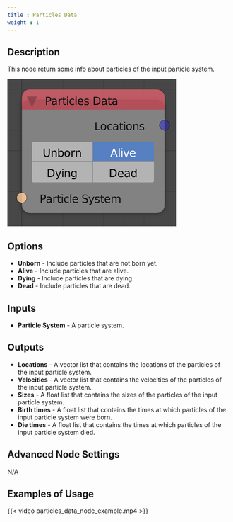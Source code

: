 ```yaml
---
title : Particles Data
weight : 1
---
```


## Description

This node return some info about particles of the input particle system.

![image](particles_data_node.png)

## Options

  - **Unborn** - Include particles that are not born yet.
  - **Alive** - Include particles that are alive.
  - **Dying** - Include particles that are dying.
  - **Dead** - Include particles that are dead.

## Inputs

  - **Particle System** - A particle system.

## Outputs

  - **Locations** - A vector list that contains the locations of the
    particles of the input particle system.
  - **Velocities** - A vector list that contains the velocities of the
    particles of the input particle system.
  - **Sizes** - A float list that contains the sizes of the particles of
    the input particle system.
  - **Birth times** - A float list that contains the times at which
    particles of the input particle system were born.
  - **Die times** - A float list that contains the times at which
    particles of the input particle system died.

## Advanced Node Settings

N/A

## Examples of Usage

{{< video particles_data_node_example.mp4 >}}
